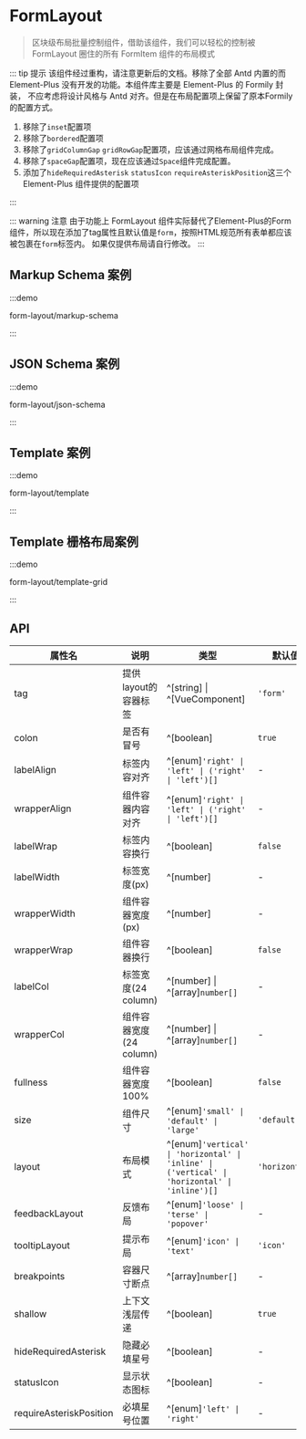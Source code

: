# FormLayout

> 区块级布局批量控制组件，借助该组件，我们可以轻松的控制被 FormLayout 圈住的所有 FormItem 组件的布局模式

::: tip 提示
该组件经过重构，请注意更新后的文档。移除了全部 Antd 内置的而 Element-Plus 没有开发的功能。本组件库主要是 Element-Plus 的 Formily 封装，
不应考虑将设计风格与 Antd 对齐。但是在布局配置项上保留了原本Formily的配置方式。

1. 移除了`inset`配置项
2. 移除了`bordered`配置项
3. 移除了`gridColumnGap` `gridRowGap`配置项，应该通过网格布局组件完成。
4. 移除了`spaceGap`配置项，现在应该通过`Space`组件完成配置。
5. 添加了`hideRequiredAsterisk` `statusIcon` `requireAsteriskPosition`这三个 Element-Plus 组件提供的配置项

:::

::: warning 注意
由于功能上 FormLayout 组件实际替代了Element-Plus的Form组件，所以现在添加了tag属性且默认值是`form`，按照HTML规范所有表单都应该被包裹在`form`标签内。
如果仅提供布局请自行修改。
:::

## Markup Schema 案例

:::demo

form-layout/markup-schema

:::

## JSON Schema 案例

:::demo

form-layout/json-schema

:::

## Template 案例

:::demo

form-layout/template

:::

## Template 栅格布局案例

:::demo

form-layout/template-grid

:::

## API

| 属性名                  | 说明                    | 类型                                                                                   | 默认值       |
| ----------------------- | ----------------------- | -------------------------------------------------------------------------------------- | ---------- |
| tag                     | 提供layout的容器标签    | ^[string] \| ^[VueComponent]                                                           | `'form'`     |
| colon                   | 是否有冒号              | ^[boolean]                                                                             | `true`       |
| labelAlign              | 标签内容对齐            | ^[enum]`'right' \| 'left' \| ('right' \| 'left')[]`                                    | -            |
| wrapperAlign            | 组件容器内容对齐        | ^[enum]`'right' \| 'left' \| ('right' \| 'left')[]`                                    | -            |
| labelWrap               | 标签内容换行            | ^[boolean]                                                                             | `false`      |
| labelWidth              | 标签宽度(px)            | ^[number]                                                                              | -            |
| wrapperWidth            | 组件容器宽度(px)        | ^[number]                                                                              | -            |
| wrapperWrap             | 组件容器换行            | ^[boolean]                                                                             | `false`      |
| labelCol                | 标签宽度(24 column)     | ^[number] \| ^[array]`number[]`                                                           | -          |
| wrapperCol              | 组件容器宽度(24 column) | ^[number] \| ^[array]`number[]`                                                           | -          |
| fullness                | 组件容器宽度 100%       | ^[boolean]                                                                             | `false`      |
| size                    | 组件尺寸                | ^[enum]`'small' \| 'default' \| 'large'`                                               | `'default'`  |
| layout                  | 布局模式                | ^[enum]`'vertical' \| 'horizontal' \| 'inline' \| ('vertical' \| 'horizontal' \| 'inline')[]` | `'horizontal'` |
| feedbackLayout          | 反馈布局                | ^[enum]`'loose' \| 'terse' \| 'popover'`                                               | -            |
| tooltipLayout           | 提示布局                | ^[enum]`'icon' \| 'text'`                                                              | `'icon'`     |
| breakpoints             | 容器尺寸断点            | ^[array]`number[]`                                                                     | -            |
| shallow                 | 上下文浅层传递          | ^[boolean]                                                                             | `true`       |
| hideRequiredAsterisk    | 隐藏必填星号            | ^[boolean]                                                                             | -            |
| statusIcon              | 显示状态图标            | ^[boolean]                                                                             | -            |
| requireAsteriskPosition | 必填星号位置            | ^[enum]`'left' \| 'right'`                                                             | -            |
